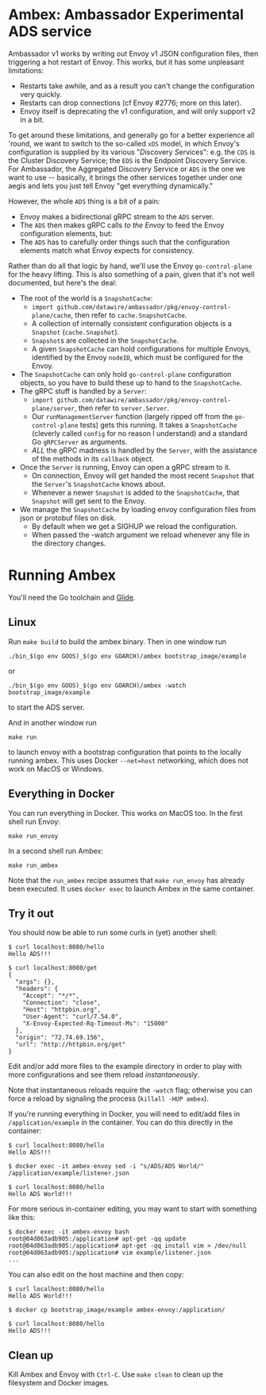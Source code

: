 Ambex: Ambassador Experimental ADS service
==========================================

Ambassador v1 works by writing out Envoy v1 JSON configuration files, then triggering a hot restart of Envoy. This works, but it has some unpleasant limitations:

- Restarts take awhile, and as a result you can't change the configuration very quickly.
- Restarts can drop connections (cf Envoy #2776; more on this later).
- Envoy itself is deprecating the v1 configuration, and will only support v2 in a bit.

To get around these limitations, and generally go for a better experience all 'round, we want to switch to the so-called `xDS` model,  in which Envoy's configuration is supplied by its various "*D*iscovery *S*ervices": e.g. the `CDS` is the Cluster Discovery Service; the `EDS` is the Endpoint Discovery Service. For Ambassador, the Aggregated Discovery Service or `ADS` is the one we want to use -- basically, it brings the other services together under one aegis and lets you just tell Envoy "get everything dynamically."

However, the whole `ADS` thing is a bit of a pain:

- Envoy makes a bidirectional gRPC stream to the `ADS` server.
- The `ADS` then makes gRPC calls _to the Envoy_ to feed the Envoy configuration elements, but:
- The `ADS` has to carefully order things such that the configuration elements match what Envoy expects for consistency.

Rather than do all that logic by hand, we'll use the Envoy `go-control-plane` for the heavy lifting. This is also something of a pain, given that it's not well documented, but here's the deal:

- The root of the world is a `SnapshotCache`:
  - `import github.com/datawire/ambassador/pkg/envoy-control-plane/cache`, then refer to `cache.SnapshotCache`.
  - A collection of internally consistent configuration objects is a `Snapshot` (`cache.Snapshot`).
  - `Snapshot`s are collected in the `SnapshotCache`.
  - A given `SnapshotCache` can hold configurations for multiple Envoys, identified by the Envoy `nodeID`, which must be configured for the Envoy.
- The `SnapshotCache` can only hold `go-control-plane` configuration objects, so you have to build these up to hand to the `SnapshotCache`.
- The gRPC stuff is handled by a `Server`:
  - `import github.com/datawire/ambassador/pkg/envoy-control-plane/server`, then refer
    to `server.Server`.
  - Our `runManagementServer` function (largely ripped off from the `go-control-plane` tests) gets this running. It takes a `SnapshotCache` (cleverly called `config` for no reason I understand) and a standard Go `gRPCServer` as arguments.
  - _ALL_ the gRPC madness is handled by the `Server`, with the assistance of the methods in its `callback` object.
- Once the `Server` is running, Envoy can open a gRPC stream to it.
  - On connection, Envoy will get handed the most recent `Snapshot` that the `Server`'s `SnapshotCache` knows about.
  - Whenever a newer `Snapshot` is added to the `SnapshotCache`, that `Snapshot` will get sent to the Envoy.
- We manage the `SnapshotCache` by loading envoy configuration files from json or protobuf files on disk.
  - By default when we get a SIGHUP we reload the configuration.
  - When passed the -watch argument we reload whenever any file in the directory changes.

Running Ambex
=============

You'll need the Go toolchain and [Glide](https://glide.sh/).

Linux
-----

Run `make build` to build the ambex binary. Then in one window run

```shell
./bin_$(go env GOOS)_$(go env GOARCH)/ambex bootstrap_image/example
```

or

```shell
./bin_$(go env GOOS)_$(go env GOARCH)/ambex -watch bootstrap_image/example
```

to start the ADS server.

And in another window run

```shell
make run
```

to launch envoy with a bootstrap configuration that points to the locally running ambex.
This uses Docker `--net=host` networking, which does not work on MacOS or Windows.

Everything in Docker
--------------------

You can run everything in Docker. This works on MacOS too. In the first shell run Envoy:

```shell
make run_envoy
```

In a second shell run Ambex:

```shell
make run_ambex
```

Note that the `run_ambex` recipe assumes that `make run_envoy` has already been executed.
It uses `docker exec` to launch Ambex in the same container.

Try it out
----------

You should now be able to run some curls in (yet) another shell:

```shell
$ curl localhost:8080/hello
Hello ADS!!!

$ curl localhost:8080/get
{
  "args": {}, 
  "headers": {
    "Accept": "*/*", 
    "Connection": "close", 
    "Host": "httpbin.org", 
    "User-Agent": "curl/7.54.0", 
    "X-Envoy-Expected-Rq-Timeout-Ms": "15000"
  }, 
  "origin": "72.74.69.156", 
  "url": "http://httpbin.org/get"
}
```

Edit and/or add more files to the example directory in order to play
with more configurations and see them reload _instantaneously_.

Note that instantaneous reloads require the `-watch` flag; otherwise
you can force a reload by signaling the process
(`killall -HUP ambex`).

If you're running everything in Docker, you will need to edit/add files
in `/application/example` in the container. You can do this directly in the container:

```shell
$ curl localhost:8080/hello
Hello ADS!!!

$ docker exec -it ambex-envoy sed -i "s/ADS/ADS World/" /application/example/listener.json

$ curl localhost:8080/hello
Hello ADS World!!!
```

For more serious in-container editing, you may want to start with something like this:

```shell
$ docker exec -it ambex-envoy bash
root@04d063adb905:/application# apt-get -qq update
root@04d063adb905:/application# apt-get -qq install vim > /dev/null
root@04d063adb905:/application# vim example/listener.json
...
```

You can also edit on the host machine and then copy:

```shell
$ curl localhost:8080/hello
Hello ADS World!!!

$ docker cp bootstrap_image/example ambex-envoy:/application/

$ curl localhost:8080/hello
Hello ADS!!!
```

Clean up
--------

Kill Ambex and Envoy with `Ctrl-C`.
Use `make clean` to clean up the filesystem and Docker images.
